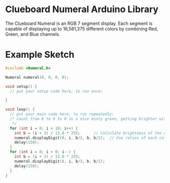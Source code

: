 # Clueboard Numeral Arduino Library

The Clueboard Numeral is an RGB 7 segment display. Each segment is capable of displaying up to 16,581,375 different colors by combining Red, Green, and Blue channels.

# Example Sketch

```c++
#include <Numeral.h>

Numeral numeral(0, 0, 0, 0);

void setup() {
  // put your setup code here, to run once:

}

void loop() {
  // put your main code here, to run repeatedly:
  /* Count from 0 to 9 to 0 in a nice minty green, getting brighter with higher numbers.
   */
  for (int i = 0; i < 10; i++) {
    int b = (i + 3) / 13.0 * 255;      // Calculate brightness of the color based on the displayed digit
    numeral.displayDigit(0, i, b/3, b, b/2);  // Use ratios of each color to produce a minty green that gets brighter without changing hue
    delay(150);
  }
  for (int i = 8; i > 0; i--) {
    int b = (i + 3) / 13.0 * 255;
    numeral.displayDigit(0, i, b/3, b, b/2);
    delay(150);
  }
}
```
